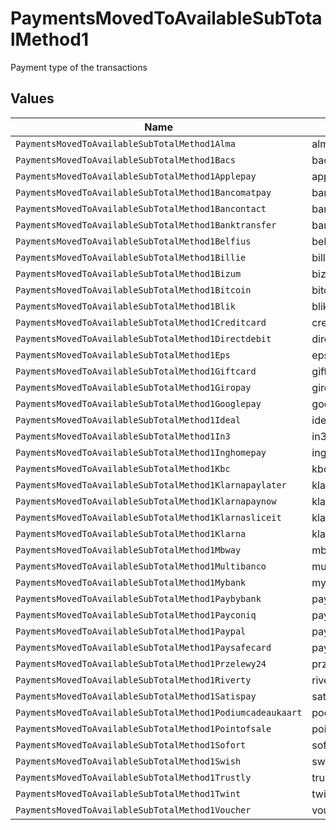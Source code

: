 # PaymentsMovedToAvailableSubTotalMethod1

Payment type of the transactions


## Values

| Name                                                       | Value                                                      |
| ---------------------------------------------------------- | ---------------------------------------------------------- |
| `PaymentsMovedToAvailableSubTotalMethod1Alma`              | alma                                                       |
| `PaymentsMovedToAvailableSubTotalMethod1Bacs`              | bacs                                                       |
| `PaymentsMovedToAvailableSubTotalMethod1Applepay`          | applepay                                                   |
| `PaymentsMovedToAvailableSubTotalMethod1Bancomatpay`       | bancomatpay                                                |
| `PaymentsMovedToAvailableSubTotalMethod1Bancontact`        | bancontact                                                 |
| `PaymentsMovedToAvailableSubTotalMethod1Banktransfer`      | banktransfer                                               |
| `PaymentsMovedToAvailableSubTotalMethod1Belfius`           | belfius                                                    |
| `PaymentsMovedToAvailableSubTotalMethod1Billie`            | billie                                                     |
| `PaymentsMovedToAvailableSubTotalMethod1Bizum`             | bizum                                                      |
| `PaymentsMovedToAvailableSubTotalMethod1Bitcoin`           | bitcoin                                                    |
| `PaymentsMovedToAvailableSubTotalMethod1Blik`              | blik                                                       |
| `PaymentsMovedToAvailableSubTotalMethod1Creditcard`        | creditcard                                                 |
| `PaymentsMovedToAvailableSubTotalMethod1Directdebit`       | directdebit                                                |
| `PaymentsMovedToAvailableSubTotalMethod1Eps`               | eps                                                        |
| `PaymentsMovedToAvailableSubTotalMethod1Giftcard`          | giftcard                                                   |
| `PaymentsMovedToAvailableSubTotalMethod1Giropay`           | giropay                                                    |
| `PaymentsMovedToAvailableSubTotalMethod1Googlepay`         | googlepay                                                  |
| `PaymentsMovedToAvailableSubTotalMethod1Ideal`             | ideal                                                      |
| `PaymentsMovedToAvailableSubTotalMethod1In3`               | in3                                                        |
| `PaymentsMovedToAvailableSubTotalMethod1Inghomepay`        | inghomepay                                                 |
| `PaymentsMovedToAvailableSubTotalMethod1Kbc`               | kbc                                                        |
| `PaymentsMovedToAvailableSubTotalMethod1Klarnapaylater`    | klarnapaylater                                             |
| `PaymentsMovedToAvailableSubTotalMethod1Klarnapaynow`      | klarnapaynow                                               |
| `PaymentsMovedToAvailableSubTotalMethod1Klarnasliceit`     | klarnasliceit                                              |
| `PaymentsMovedToAvailableSubTotalMethod1Klarna`            | klarna                                                     |
| `PaymentsMovedToAvailableSubTotalMethod1Mbway`             | mbway                                                      |
| `PaymentsMovedToAvailableSubTotalMethod1Multibanco`        | multibanco                                                 |
| `PaymentsMovedToAvailableSubTotalMethod1Mybank`            | mybank                                                     |
| `PaymentsMovedToAvailableSubTotalMethod1Paybybank`         | paybybank                                                  |
| `PaymentsMovedToAvailableSubTotalMethod1Payconiq`          | payconiq                                                   |
| `PaymentsMovedToAvailableSubTotalMethod1Paypal`            | paypal                                                     |
| `PaymentsMovedToAvailableSubTotalMethod1Paysafecard`       | paysafecard                                                |
| `PaymentsMovedToAvailableSubTotalMethod1Przelewy24`        | przelewy24                                                 |
| `PaymentsMovedToAvailableSubTotalMethod1Riverty`           | riverty                                                    |
| `PaymentsMovedToAvailableSubTotalMethod1Satispay`          | satispay                                                   |
| `PaymentsMovedToAvailableSubTotalMethod1Podiumcadeaukaart` | podiumcadeaukaart                                          |
| `PaymentsMovedToAvailableSubTotalMethod1Pointofsale`       | pointofsale                                                |
| `PaymentsMovedToAvailableSubTotalMethod1Sofort`            | sofort                                                     |
| `PaymentsMovedToAvailableSubTotalMethod1Swish`             | swish                                                      |
| `PaymentsMovedToAvailableSubTotalMethod1Trustly`           | trustly                                                    |
| `PaymentsMovedToAvailableSubTotalMethod1Twint`             | twint                                                      |
| `PaymentsMovedToAvailableSubTotalMethod1Voucher`           | voucher                                                    |
